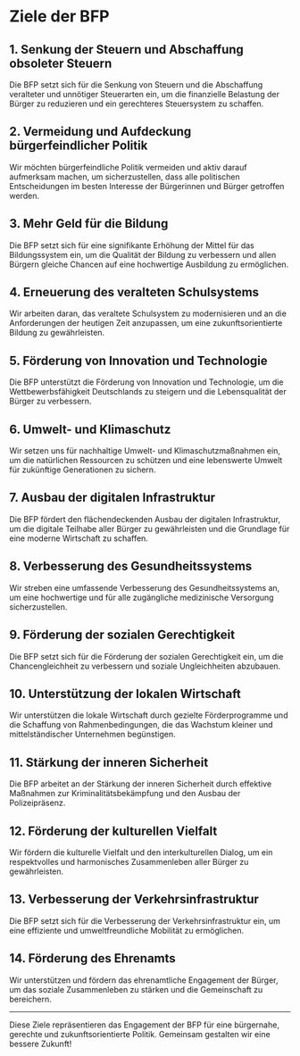 # Ziele der BFP

## 1. Senkung der Steuern und Abschaffung obsoleter Steuern
Die BFP setzt sich für die Senkung von Steuern und die Abschaffung veralteter und unnötiger Steuerarten ein, um die finanzielle Belastung der Bürger zu reduzieren und ein gerechteres Steuersystem zu schaffen.

## 2. Vermeidung und Aufdeckung bürgerfeindlicher Politik
Wir möchten bürgerfeindliche Politik vermeiden und aktiv darauf aufmerksam machen, um sicherzustellen, dass alle politischen Entscheidungen im besten Interesse der Bürgerinnen und Bürger getroffen werden.

## 3. Mehr Geld für die Bildung
Die BFP setzt sich für eine signifikante Erhöhung der Mittel für das Bildungssystem ein, um die Qualität der Bildung zu verbessern und allen Bürgern gleiche Chancen auf eine hochwertige Ausbildung zu ermöglichen.

## 4. Erneuerung des veralteten Schulsystems
Wir arbeiten daran, das veraltete Schulsystem zu modernisieren und an die Anforderungen der heutigen Zeit anzupassen, um eine zukunftsorientierte Bildung zu gewährleisten.

## 5. Förderung von Innovation und Technologie
Die BFP unterstützt die Förderung von Innovation und Technologie, um die Wettbewerbsfähigkeit Deutschlands zu steigern und die Lebensqualität der Bürger zu verbessern.

## 6. Umwelt- und Klimaschutz
Wir setzen uns für nachhaltige Umwelt- und Klimaschutzmaßnahmen ein, um die natürlichen Ressourcen zu schützen und eine lebenswerte Umwelt für zukünftige Generationen zu sichern.

## 7. Ausbau der digitalen Infrastruktur
Die BFP fördert den flächendeckenden Ausbau der digitalen Infrastruktur, um die digitale Teilhabe aller Bürger zu gewährleisten und die Grundlage für eine moderne Wirtschaft zu schaffen.

## 8. Verbesserung des Gesundheitssystems
Wir streben eine umfassende Verbesserung des Gesundheitssystems an, um eine hochwertige und für alle zugängliche medizinische Versorgung sicherzustellen.

## 9. Förderung der sozialen Gerechtigkeit
Die BFP setzt sich für die Förderung der sozialen Gerechtigkeit ein, um die Chancengleichheit zu verbessern und soziale Ungleichheiten abzubauen.

## 10. Unterstützung der lokalen Wirtschaft
Wir unterstützen die lokale Wirtschaft durch gezielte Förderprogramme und die Schaffung von Rahmenbedingungen, die das Wachstum kleiner und mittelständischer Unternehmen begünstigen.

## 11. Stärkung der inneren Sicherheit
Die BFP arbeitet an der Stärkung der inneren Sicherheit durch effektive Maßnahmen zur Kriminalitätsbekämpfung und den Ausbau der Polizeipräsenz.

## 12. Förderung der kulturellen Vielfalt
Wir fördern die kulturelle Vielfalt und den interkulturellen Dialog, um ein respektvolles und harmonisches Zusammenleben aller Bürger zu gewährleisten.

## 13. Verbesserung der Verkehrsinfrastruktur
Die BFP setzt sich für die Verbesserung der Verkehrsinfrastruktur ein, um eine effiziente und umweltfreundliche Mobilität zu ermöglichen.

## 14. Förderung des Ehrenamts
Wir unterstützen und fördern das ehrenamtliche Engagement der Bürger, um das soziale Zusammenleben zu stärken und die Gemeinschaft zu bereichern.

---

Diese Ziele repräsentieren das Engagement der BFP für eine bürgernahe, gerechte und zukunftsorientierte Politik. Gemeinsam gestalten wir eine bessere Zukunft!
